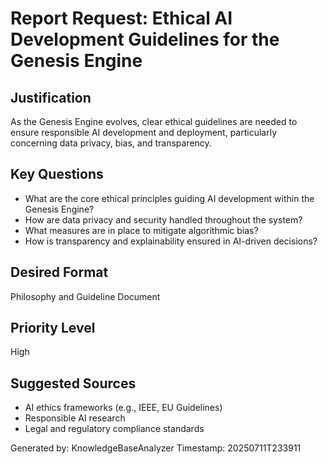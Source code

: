 # Report Request: Ethical AI Development Guidelines for the Genesis Engine

## Justification
As the Genesis Engine evolves, clear ethical guidelines are needed to ensure responsible AI development and deployment, particularly concerning data privacy, bias, and transparency.

## Key Questions
- What are the core ethical principles guiding AI development within the Genesis Engine?
- How are data privacy and security handled throughout the system?
- What measures are in place to mitigate algorithmic bias?
- How is transparency and explainability ensured in AI-driven decisions?

## Desired Format
Philosophy and Guideline Document

## Priority Level
High

## Suggested Sources
- AI ethics frameworks (e.g., IEEE, EU Guidelines)
- Responsible AI research
- Legal and regulatory compliance standards

Generated by: KnowledgeBaseAnalyzer
Timestamp: 20250711T233911
